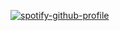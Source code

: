 <!-- My dull intro hehe

- 👋 Hi, I’m Kyle Escosia!
- 👀 I’m interested in ...
  - Anything about data and AWS ❤️
- 🌱 I’m currently learning ...
  - AWS Big Data Portfolio, Data Engineering, Data Science, Machine Learning, Blockchain
  
  
- 📫 How to reach me ...
  Email: escosiakyle@gmail.com
<!---
klescosia/klescosia is a ✨ special ✨ repository because its `README.md` (this file) appears on your GitHub profile.
You can click the Preview link to take a look at your changes.
--->
 
[![spotify-github-profile](https://spotify-github-profile.vercel.app/api/view?uid=12149390486&cover_image=true&theme=natemoo-re&bar_color=4e6fb1&bar_color_cover=true)](https://github.com/kittinan/spotify-github-profile)
